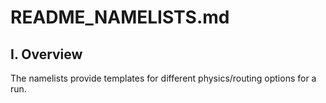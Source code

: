 # README_NAMELISTS.md


## I. Overview
The namelists provide templates for different physics/routing options for a run.

